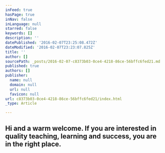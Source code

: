 ```yaml
---
inFeed: true
hasPage: true
inNav: false
inLanguage: null
starred: false
keywords: []
description: ''
datePublished: '2016-02-07T23:25:08.472Z'
dateModified: '2016-02-07T23:23:07.825Z'
title: ''
author: []
sourcePath: _posts/2016-02-07-c8373b03-0ce4-4218-86ce-56bffc6fed21.md
published: true
authors: []
publisher:
  name: null
  domain: null
  url: null
  favicon: null
url: c8373b03-0ce4-4218-86ce-56bffc6fed21/index.html
_type: Article

---
```

## Hi and a warm welcome. If you are interested in quality teaching, learning and success, you are in the right place.